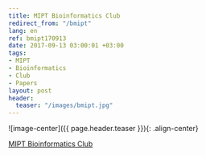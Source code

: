 ```yaml
---
title: MIPT Bioinformatics Club
redirect_from: "/bmipt"
lang: en
ref: bmipt170913
date: 2017-09-13 03:00:01 +03:00
tags:
- MIPT
- Bioinformatics
- Club
- Papers
layout: post
header:
  teaser: "/images/bmipt.jpg"
---
```


![image-center]({{ page.header.teaser }}){: .align-center}

[MIPT Bioinformatics Club](http://vk.com/bioinfomipt)
